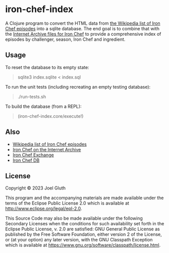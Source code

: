 # iron-chef-index

A Clojure program to convert the HTML data from [the Wikipedia list of Iron Chef episodes](https://en.wikipedia.org/wiki/List_of_Iron_Chef_episodes) into a sqlite database. The end goal is to combine that with the [Internet Archive files for Iron Chef](https://archive.org/details/iron-chef) to provide a comprehensive index of episodes by challenger, season, Iron Chef and ingredient.

## Usage

To reset the database to its empty state:
> sqlite3 index.sqlite < index.sql

To run the unit tests (including recreating an empty testing database):
> ./run-tests.sh

To build the database (from a REPL):
> (iron-chef-index.core/execute!)

## Also

* [Wikipedia list of Iron Chef episodes](https://en.wikipedia.org/wiki/List_of_Iron_Chef_episodes)
* [Iron Chef on the Internet Archive](https://archive.org/details/iron-chef)
* [Iron Chef Exchange](https://nylon.net/ironchef/)
* [Iron Chef DB](https://ironchefdb.com/)

## License

Copyright © 2023 Joel Gluth

This program and the accompanying materials are made available under the
terms of the Eclipse Public License 2.0 which is available at
http://www.eclipse.org/legal/epl-2.0.

This Source Code may also be made available under the following Secondary
Licenses when the conditions for such availability set forth in the Eclipse
Public License, v. 2.0 are satisfied: GNU General Public License as published by
the Free Software Foundation, either version 2 of the License, or (at your
option) any later version, with the GNU Classpath Exception which is available
at https://www.gnu.org/software/classpath/license.html.
